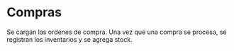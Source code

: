 # Compras

Se cargan las ordenes de compra. Una vez que una compra se procesa, se registran los inventarios y se agrega stock.
